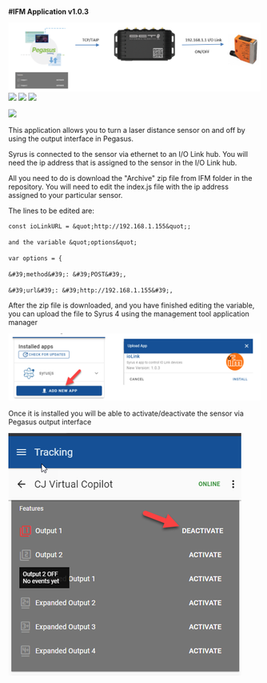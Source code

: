 **#IFM Application v1.0.3**

![Diagram](img/header.png) ![](RackMultipart20210406-4-1rrszkp_html_2bc99914d6fe1953.gif) ![](RackMultipart20210406-4-1rrszkp_html_42850ec391a248b2.png) ![](RackMultipart20210406-4-1rrszkp_html_27f09f368d7a6938.jpg)


![](RackMultipart20210406-4-1rrszkp_html_db326ebf1afc1b6a.png)

This application allows you to turn a laser distance sensor on and off by using the output interface in Pegasus.

Syrus is connected to the sensor via ethernet to an I/O Link hub. You will need the ip address that is assigned to the sensor in the I/O Link hub.

All you need to do is download the &quot;Archive&quot; zip file from IFM folder in the repository. You will need to edit the index.js file with the ip address assigned to your particular sensor.

The lines to be edited are:

```
const ioLinkURL = &quot;http://192.168.1.155&quot;;

and the variable &quot;options&quot;

var options = {

&#39;method&#39;: &#39;POST&#39;,

&#39;url&#39;: &#39;http://192.168.1.155&#39;,
```

After the zip file is downloaded, and you have finished editing the variable, you can upload the file to Syrus 4 using the management tool application manager

![App Manager](img/manager.png)

Once it is installed you will be able to activate/deactivate the sensor via Pegasus output interface

![Interface](img/Picture4.png)
